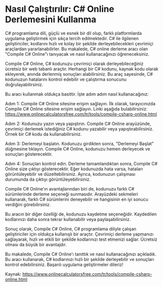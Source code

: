 Nasıl Çalıştırılır: C# Online Derlemesini Kullanma
==================================================

C# programlama dili, güçlü ve esnek bir dil olup, farklı platformlarda uygulama geliştirmek için sıkça tercih edilmektedir. C# ile ilgilenen geliştiriciler, kodlarını hızlı ve kolay bir şekilde derleyebilecekleri çevrimiçi araçlardan yararlanabilirler. Bu makalede, C# online derleme aracı olan "Compile C# Online"ı tanıyacak ve nasıl kullanacağınızı öğreneceksiniz.

Compile C# Online, C# kodunuzu çevrimiçi olarak derleyebileceğiniz ücretsiz bir web tabanlı araçtır. Herhangi bir C# kodunu, kaynak kodu olarak ekleyerek, anında derlenmiş sonuçları alabilirsiniz. Bu araç sayesinde, C# kodunuzun hatalarını kontrol edebilir ve çalıştırma sonucunu doğrulayabilirsiniz.

Bu aracı kullanmak oldukça basittir. İşte adım adım nasıl kullanacağınız:

Adım 1: Compile C# Online sitesine erişim sağlayın. İlk olarak, tarayıcınızda Compile C# Online sitesine erişim sağlayın. Linki aşağıda bulabilirsiniz: <https://www.onlinecalculatorsfree.com/tr/tools/compile-csharp-online.html>

Adım 2: Kodunuzu yazın veya yapıştırın. Compile C# Online arayüzünde, çevrimiçi derlemek istediğiniz C# kodunu yazabilir veya yapıştırabilirsiniz. Örnek bir C# kodu da kullanabilirsiniz.

Adım 3: Derlemeyi başlatın. Kodunuzu girdikten sonra, "Derlemeyi Başlat" düğmesine tıklayın. Compile C# Online, kodunuzu hemen derleyecek ve sonuçları gösterecektir.

Adım 4: Sonuçları kontrol edin. Derleme tamamlandıktan sonra, Compile C# Online size çıktıyı gösterecektir. Eğer kodunuzda hata varsa, hataları görüntüleyebilir ve düzeltebilirsiniz. Ayrıca, kodunuzun çalışması durumunda da çıktıyı görüntüleyebilirsiniz.

Compile C# Online'ın avantajlarından biri de, kodunuzu farklı C# sürümlerinde derleme seçeneği sunmasıdır. Arayüzdeki sekmeleri kullanarak, farklı C# sürümlerini deneyebilir ve hangisinin en iyi sonucu verdiğini görebilirsiniz.

Bu aracın bir diğer özelliği de, kodunuzu kaydetme seçeneğidir. Kaydedilen kodlarınızı daha sonra tekrar kullanabilir veya paylaşabilirsiniz.

Sonuç olarak, Compile C# Online, C# programlama diliyle çalışan geliştiriciler için oldukça kullanışlı bir araçtır. Çevrimiçi derleme yapmanızı sağlayarak, hızlı ve etkili bir şekilde kodlarınızı test etmenizi sağlar. Ücretsiz olması da büyük bir avantajdır.

Bu makalede, Compile C# Online'ı tanıttık ve nasıl kullanacağınızı açıkladık. Bu aracı kullanarak, C# kodlarınızı hızlı bir şekilde derleyebilir ve sonuçları kontrol edebilirsiniz. Başarılı uygulama geliştirmeler dileriz!

Kaynak: <https://www.onlinecalculatorsfree.com/tr/tools/compile-csharp-online.html>